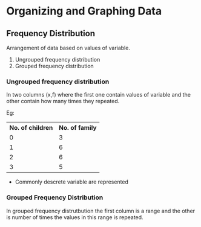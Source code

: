 #  Organizing  and  Graphing  Data

##  Frequency  Distribution

Arrangement  of  data  based  on  values  of  variable.

1.  Ungrouped  frequency  distribution
2.  Grouped  frequency  distribution

###  Ungrouped  frequency  distribution

In  two  columns  (x,f)  where  the  first  one  contain  values  of  variable  and  the  other  contain  how  many  times  they  repeated.

Eg:

<table>
        <tr>
                <th>No.  of  children</th>
                <th>No.  of  family</th>
        </tr>
        <tr>
                <td>0</td>
                <td>3</td>
        </tr>
                <tr>
                <td>1</td>
                <td>6</td>
        </tr>
                <tr>
                <td>2</td>
                <td>6</td>
        </tr>
                <tr>
                <td>3</td>
                <td>5</td>
        </tr>
</table>

*  Commonly  descrete  variable  are  represented
###  Grouped  Frequency  Distribution

In  grouped  frequency  distrutbution  the  first  column  is  a  range  and  the  other  is  number  of  times  the  values  in  this  range  is  repeated.


